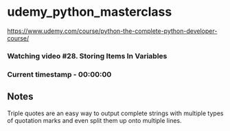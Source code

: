 # udemy_python_masterclass

https://www.udemy.com/course/python-the-complete-python-developer-course/

### Watching video #28. Storing Items In Variables

### Current timestamp - 00:00:00

## Notes

Triple quotes are an easy way to output complete strings with multiple types of quotation marks and even split them up onto multiple lines.
